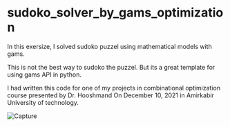 # sudoko_solver_by_gams_optimization
In this exersize, I solved sudoko puzzel using mathematical models with gams. 

This is not the best way to sudoko the puzzel. But its a great template for using gams API in python.

I had written this code for one of my projects in combinational optimization course presented by Dr. Hooshmand On December 10, 2021 in Amirkabir University of technology.

![Capture](https://github.com/bateni1380/sudoko_solver_by_gams_optimization/assets/65423010/7ff6b4fe-185a-4f10-876b-b4ed25875101)
